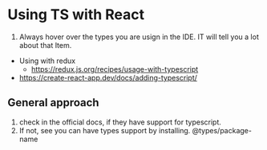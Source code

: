 # Using TS with React

1. Always hover over the types you are usign in the IDE. IT will tell you a lot about that Item.

* Using with redux
    *   https://redux.js.org/recipes/usage-with-typescript
* https://create-react-app.dev/docs/adding-typescript/

## General approach
1. check in the official docs, if they have support for typescript.
2. If not, see you can have types support by installing. @types/package-name



